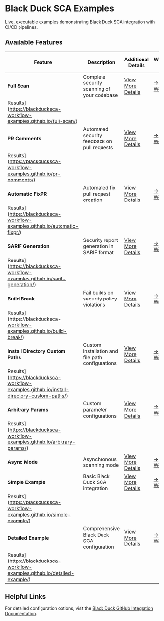 # Black Duck SCA Examples                                                                                                                                                                                                                          
                                                                                                                                                                                                                                                   
Live, executable examples demonstrating Black Duck SCA integration with CI/CD pipelines.                                                                                                                                                           
                                                                                                                                                                                                                                                   
## Available Features                                                                                                                                                                                                                              
                                                                                                                                                                                                                                                   
| Feature | Description | Additional Details | Workflow File | Latest Scan Results |                                                                                                                                                                
|---------|-------------|---------------|---------------------|-------------------|                                                                                                                                                                
| **Full Scan** | Complete security scanning of your codebase | [View More Details](https://github.com/blackducksca-workflow-examples/full-scan) | [→ Workflow](https://github.com/blackducksca-workflow-examples/full-scan/blob/main/.github/workflows/nodejs-npm.yml) | [→                                                          
Results](https://blackducksca-workflow-examples.github.io/full-scan/) |                                                                                         
| **PR Comments** | Automated security feedback on pull requests |  [View More Details](https://github.com/blackducksca-workflow-examples/pr-comments) | [→ Workflow](https://github.com/blackducksca-workflow-examples/pr-comments/blob/main/.github/workflows/nodejs-npm.yml) | [→                                                     
Results](https://blackducksca-workflow-examples.github.io/pr-comments/) |                                                                                     
| **Automatic FixPR** | Automated fix pull request creation |  [View More Details](https://github.com/blackducksca-workflow-examples/automatic-fixpr) | [→ Workflow](https://github.com/blackducksca-workflow-examples/automatic-fixpr/blob/main/.github/workflows/nodejs-npm.yml) | [→                                                      
Results](https://blackducksca-workflow-examples.github.io/automatic-fixpr/) |                                                                            
| **SARIF Generation** | Security report generation in SARIF format |  [View More Details](https://github.com/blackducksca-workflow-examples/sarif-generation) | [→ Workflow](https://github.com/blackducksca-workflow-examples/sarif-generation/blob/main/.github/workflows/nodejs-npm.yml) | [→                                             
Results](https://blackducksca-workflow-examples.github.io/sarif-generation/) |                                                                          
| **Build Break** | Fail builds on security policy violations |  [View More Details](https://github.com/blackducksca-workflow-examples/build-break) | [→ Workflow](https://github.com/blackducksca-workflow-examples/build-break/blob/main/.github/workflows/nodejs-npm.yml) | [→                                                        
Results](https://blackducksca-workflow-examples.github.io/build-break/) |                                                                                    
| **Install Directory Custom Paths** | Custom installation and file path configurations | [View More Details](https://github.com/blackducksca-workflow-examples/install-directory-custom-paths) | [→ Workflow](https://github.com/blackducksca-workflow-examples/install-directory-custom-paths/blob/main/.github/workflows/nodejs-npm.yml) | [→           
Results](https://blackducksca-workflow-examples.github.io/install-directory-custom-paths/) |                                               
| **Arbitrary Params** | Custom parameter configurations | [View More Details](https://github.com/blackducksca-workflow-examples/arbitrary-params) | [→ Workflow](https://github.com/blackducksca-workflow-examples/arbitrary-params/blob/main/.github/workflows/nodejs-npm.yml) | [→                                                        
Results](https://blackducksca-workflow-examples.github.io/arbitrary-params/) |                                                                           
| **Async Mode** | Asynchronous scanning mode | [View More Details](https://github.com/blackducksca-workflow-examples/async-mode) | [→ Workflow](https://github.com/blackducksca-workflow-examples/async-mode/blob/main/.github/workflows/nodejs-npm.yml) | [→ Results](https://blackducksca-workflow-examples.github.io/async-mode/) |                                                                                                                                                               
| **Simple Example** | Basic Black Duck SCA integration | [View More Details](https://github.com/blackducksca-workflow-examples/simple-example) | [→ Workflow](https://github.com/blackducksca-workflow-examples/simple-example/blob/main/.github/workflows/nodejs-npm.yml) | [→                                                           
Results](https://blackducksca-workflow-examples.github.io/simple-example/) |                                                                                
| **Detailed Example** | Comprehensive Black Duck SCA configuration | [View More Details](https://github.com/blackducksca-workflow-examples/detailed-example) | [→ Workflow](https://github.com/blackducksca-workflow-examples/detailed-example/blob/main/.github/workflows/nodejs-npm.yml) | [→                                             
Results](https://blackducksca-workflow-examples.github.io/detailed-example/) |                                                                            
                                                                                                                                                                                                                                                   
## Helpful Links                                                                                                                                                                                                                         
For detailed configuration options, visit the [Black Duck GitHub Integration Documentation](https://documentation.blackduck.com/bundle/bridge/page/documentation/c_github-blackduck.html).  
